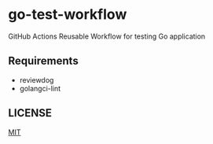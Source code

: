 # go-test-workflow

GitHub Actions Reusable Workflow for testing Go application

## Requirements

- reviewdog
- golangci-lint

## LICENSE

[MIT](LICENSE)
